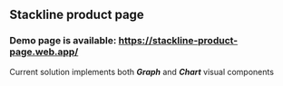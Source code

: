 ## Stackline product page

### Demo page is available: https://stackline-product-page.web.app/

Current solution implements both ***Graph*** and ***Chart*** visual components